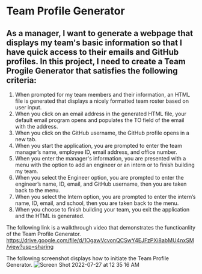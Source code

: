 # Team Profile Generator
  
## As a manager, I want to generate a webpage that displays my team's basic information so that I have quick access to their emails and GitHub profiles. In this project, I need to create a Team Progile Generator that satisfies the following criteria: 
  1. When prompted for my team members and their information, an HTML file is generated that displays a nicely formatted team roster based on user input.
  2. When you click on an email address in the generated HTML file, your default email program opens and populates the TO field of the email with the address.
  3. When you click on the GitHub username, the GitHub profile opens in a new tab.
  4. When you start the application, you are prompted to enter the team manager’s name, employee ID, email address, and office number.
  5. When you enter the manager's information, you are presented with a menu with the option to add an engineer or an intern or to finish building my team.
  6. When you select the Engineer option, you are prompted to enter the engineer’s name, ID, email, and GitHub username, then you are taken back to the menu.
  7. When you select the Intern option, you are prompted to enter the intern’s name, ID, email, and school, then you are taken back to the menu.
  8. When you choose to finish building your team, you exit the application and the HTML is generated.


The following link is a walkthrough video that demonstrates the functioanlity of the Team Profile Generator.
https://drive.google.com/file/d/1OgawVcvonQCSwY4EJFzPXi8abMU4nxSM/view?usp=sharing

The following screenshot displays how to initiate the Team Profile Generator.
![Screen Shot 2022-07-27 at 12 35 16 AM](https://user-images.githubusercontent.com/64749332/181162467-5a30b93f-c552-4441-ac48-967eb2a70c94.png)

